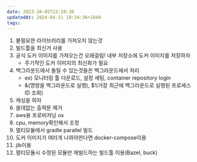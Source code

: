 ```yaml
---
date: 2023-10-05T23:20:30
updatedAt: 2024-04-21 18:34:36+1840
tags: 
---
```

1. 불필요한 라이브러리를 가져오지 않는것
2. 빌드툴을 최신거 사용
3. 공식 도커 이미지를 가져오는건 오래걸림! 내부 저장소에 도커 이미지를 저장하자
    - 주기적인 도커 이미지의 최신화가 필요
4. 백그라운드에서 돌릴 수 있는것들은 백그라운드에서 처리
    - ex) 모니터링 툴 다운로드, 설정 세팅, container repository login
    - &(명령을 백그라운드로 실행), $!(가장 최근에 백그라운드로 실행된 프로세스 ID 조회)
5. 캐싱을 하자
6. 쓸데없는 출력문 제거
7. aws용 프로비저닝 os
8. cpu, memory확인해서 조정
9. 멀티모듈에서 gradle parallel 빌드
10. 도커 이미지가 여러개 나와야한다면 docker-compose이용
11. jib이용
12. 멀티모듈시 수정된 모듈만 재빌드하는 빌드툴 이용(Bazel, buck)